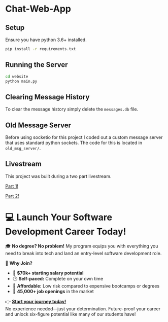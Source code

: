 # Chat-Web-App

## Setup

Ensure you have python 3.6+ installed.

```bash
pip install -r requirements.txt
```

## Running the Server

```bash
cd website
python main.py
```

## Clearing Message History

To clear the message history simply delete the `messages.db` file.

## Old Message Server

Before using socketio for this project I coded out a custom message server that uses standard python sockets. The code for this is located in `old_msg_server/`.

## Livestream

This project was built during a two part livestream.

[Part 1!](https://www.youtube.com/watch?v=i824zN0DGIo&t=15379s)

[Part 2!](https://www.youtube.com/watch?v=MgkldDDFJF4)


# 💻 Launch Your Software Development Career Today!  

🎓 **No degree? No problem!** My program equips you with everything you need to break into tech and land an entry-level software development role.  

🚀 **Why Join?**  
- 💼 **$70k+ starting salary potential**  
- 🕐 **Self-paced:** Complete on your own time  
- 🤑 **Affordable:** Low risk compared to expensive bootcamps or degrees
- 🎯 **45,000+ job openings** in the market  

👉 **[Start your journey today!](https://techwithtim.net/dev)**  
No experience needed—just your determination. Future-proof your career and unlock six-figure potential like many of our students have!  
